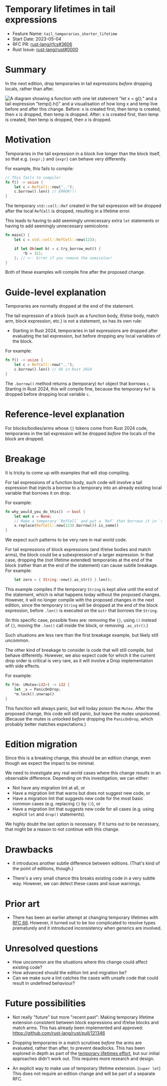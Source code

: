 # Temporary lifetimes in tail expressions

- Feature Name: `tail_temporaries_shorter_lifetime`
- Start Date: 2023-05-04
- RFC PR: [rust-lang/rfcs#3606](https://github.com/rust-lang/rfcs/pull/3606)
- Rust Issue: [rust-lang/rust#0000](https://github.com/rust-lang/rust/issues/0000)

# Summary

In the next edition, drop temporaries in tail expressions *before* dropping locals, rather than after.

![A diagram showing a function with one let statement "let x = g();" and a tail expression "temp().h()"
and a visualisation of how long x and temp live before and after this change.
Before: x is created first, then temp is created, then x is dropped, then temp is dropped.
After: x is created first, then temp is created, then temp is dropped, then x is dropped.
](https://hackmd.io/_uploads/HyVB0FtkA.svg)

# Motivation

Temporaries in the tail expression in a block live longer than the block itself,
so that e.g. `{expr;}` and `{expr}` can behave very differently.

For example, this fails to compile:

```rust
// This fails to compile!
fn f() -> usize {
    let c = RefCell::new("..");
    c.borrow().len() // ERROR!!!
}
```

The temporary `std::cell::Ref` created in the tail expression will be dropped
after the local `RefCell` is dropped, resulting in a lifetime error.

This leads to having to add seemingly unnecessary extra `let` statements
or having to add seemingly unnecessary semicolons:

```rust
fn main() {
    let c = std::cell::RefCell::new(123);

    if let Ok(mut b) = c.try_borrow_mut() {
        *b = 321;
    }; // <-- Error if you remove the semicolon!
}
```

Both of these examples will compile fine after the proposed change.

# Guide-level explanation

Temporaries are normally dropped at the end of the statement.

The tail expression of a block
(such as a function body, if/else body, match arm, block expression, etc.)
is not a statement, so has its own rule:

- Starting in Rust 2024,
  temporaries in tail expressions are dropped after evaluating the tail expression,
  but before dropping any local variables of the block.

For example:

```rust
fn f() -> usize {
    let c = RefCell::new("..");
    c.borrow().len() // Ok in Rust 2024
}
```

The `.borrow()` method returns a (temporary) `Ref` object that borrows `c`.
Starting in Rust 2024, this will compile fine,
because the temporary `Ref` is dropped before dropping local variable `c`.

# Reference-level explanation

For blocks/bodies/arms whose `{}` tokens come from Rust 2024 code,
temporaries in the tail expression will be dropped *before* the locals of the block are dropped.

# Breakage

It is tricky to come up with examples that will stop compiling.

For tail expressions of a function body, such code will involve a tail
expression that injects a borrow to a temporary
into an already existing local variable that borrows it on drop.

For example:

```rust
fn why_would_you_do_this() -> bool {
    let mut x = None;
    // Make a temporary `RefCell` and put a `Ref` that borrows it in `x`.
    x.replace(RefCell::new(123).borrow()).is_some()
}
```

We expect such patterns to be very rare in real world code.

For tail expressions of block expressions (and if/else bodies and match arms),
the block could be a subexpression of a larger expression.
In that case, dropping the (not lifetime extended) temporaries at the end of
the block (rather than at the end of the statement) can cause subtle breakage.
For example:

```rust
    let zero = { String::new().as_str() }.len();
```

This example compiles if the temporary `String` is kept alive until the end of
the statement, which is what happens today without the proposed changes.
However, it will no longer compile with the proposed changes in the next edition,
since the temporary `String` will be dropped at the end of the block expression,
before `.len()` is executed on the `&str` that borrows the `String`.

(In this specific case, possible fixes are: removing the `{}`,
using `()` instead of `{}`, moving the `.len()` call inside the block, or removing `.as_str()`.)

Such situations are less rare than the first breakage example, but likely still uncommon.

The other kind of breakage to consider is code that will still compile, but behave differently.
However, we also expect code for which it the current drop order is critical is very rare,
as it will involve a Drop implementation with side effects.

For example:

```rust
fn f(m: &Mutex<i32>) -> i32 {
    let _x = PanicOnDrop;
    *m.lock().unwrap()
}
```

This function will always panic, but will today poison the `Mutex`.
After the proposed change, this code will still panic, but leave the mutex unpoisoned.
(Because the mutex is unlocked *before* dropping the `PanicOnDrop`,
which probably better matches expectations.)

# Edition migration

Since this is a breaking change, this should be an edition change,
even though we expect the impact to be minimal.

We need to investigate any real world cases where this change results in an observable difference.
Depending on this investigation, we can either:

- Not have any migration lint at all, or
- Have a migration lint that warns but does not suggest new code, or
- Have a migration lint that suggests new code for the most basic common cases (e.g. replacing `{}` by `()`), or
- Have a migration lint that suggests new code for all cases (e.g. using explicit `let` and `drop()` statements).

We highly doubt the last option is necessary.
If it turns out to be necessary, that might be a reason to not continue with this change.

# Drawbacks

- It introduces another subtle difference between editions.
  (That's kind of the point of editions, though.)

- There's a very small chance this breaks existing code in a very subtle way. However, we can detect these cases and issue warnings.

# Prior art

- There has been an earlier attempt at changing temporary lifetimes with [RFC 66](https://rust.tf/rfc66).
  However, it turned out to be too complicated to resolve types prematurely and
  it introduced inconsistency when generics are involved.

# Unresolved questions

- How uncommon are the situations where this change could affect existing code?
- How advanced should the edition lint and migration be?
- Can we make sure a lint catches the cases with unsafe code that could result in undefined behaviour?

# Future possibilities

- Not really "future" but more "recent past":
  Making temporary lifetime extension consistent between block expressions and
  if/else blocks and match arms. This has already been implemented and approved:
  https://github.com/rust-lang/rust/pull/121346

- Dropping temporaries in a match scrutinee *before* the arms are evaluated,
  rather than after, to prevent deadlocks.
  This has been explored in depth as part of the
  [temporary lifetimes effort](https://rust-lang.zulipchat.com/#narrow/stream/403629-t-lang.2Ftemporary-lifetimes-2024),
  but our initial approaches didn't work out.
  This requires more research and design.

- An explicit way to make use of temporary lifetime extension. (`super let`)
  This does not require an edition change and will be part of a separate RFC.
